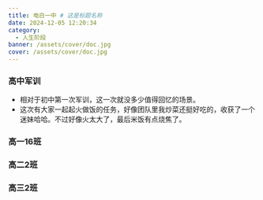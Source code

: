 ```yaml
---
title: 电白一中 # 这是标题名称
date: 2024-12-05 12:20:34
category:
  - 人生阶段
banner: /assets/cover/doc.jpg
cover: /assets/cover/doc.jpg
---
```


### 高中军训
- 相对于初中第一次军训，这一次就没多少值得回忆的场景。
- 这次有大家一起起火做饭的任务，好像团队里我炒菜还挺好吃的，收获了一个迷妹哈哈。不过好像火太大了，最后米饭有点烧焦了。

### 高一16班

### 高二2班

### 高三2班